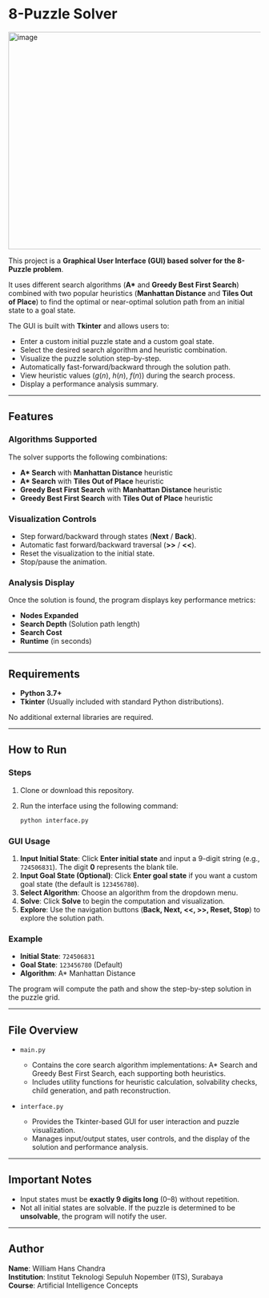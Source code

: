 # 8-Puzzle Solver

<img width="599" height="434" alt="image" src="https://github.com/user-attachments/assets/aac22d46-f949-4f90-bf9f-93f44779804a" />

This project is a **Graphical User Interface (GUI) based solver for the 8-Puzzle problem**.

It uses different search algorithms (**A\*** and **Greedy Best First Search**) combined with two popular heuristics (**Manhattan Distance** and **Tiles Out of Place**) to find the optimal or near-optimal solution path from an initial state to a goal state.

The GUI is built with **Tkinter** and allows users to:
* Enter a custom initial puzzle state and a custom goal state.
* Select the desired search algorithm and heuristic combination.
* Visualize the puzzle solution step-by-step.
* Automatically fast-forward/backward through the solution path.
* View heuristic values ($g(n)$, $h(n)$, $f(n)$) during the search process.
* Display a performance analysis summary.

---

## Features

### Algorithms Supported

The solver supports the following combinations:
* **A\* Search** with **Manhattan Distance** heuristic
* **A\* Search** with **Tiles Out of Place** heuristic
* **Greedy Best First Search** with **Manhattan Distance** heuristic
* **Greedy Best First Search** with **Tiles Out of Place** heuristic

### Visualization Controls
* Step forward/backward through states (**Next** / **Back**).
* Automatic fast forward/backward traversal (**>>** / **<<**).
* Reset the visualization to the initial state.
* Stop/pause the animation.

### Analysis Display
Once the solution is found, the program displays key performance metrics:
* **Nodes Expanded**
* **Search Depth** (Solution path length)
* **Search Cost**
* **Runtime** (in seconds)

---

## Requirements

* **Python 3.7+**
* **Tkinter** (Usually included with standard Python distributions).

No additional external libraries are required.

---

## How to Run

### Steps
1.  Clone or download this repository.
2.  Run the interface using the following command:

    ```bash
    python interface.py
    ```

### GUI Usage

1.  **Input Initial State**: Click **Enter initial state** and input a 9-digit string (e.g., `724506831`). The digit **0** represents the blank tile.
2.  **Input Goal State (Optional)**: Click **Enter goal state** if you want a custom goal state (the default is `123456780`).
3.  **Select Algorithm**: Choose an algorithm from the dropdown menu.
4.  **Solve**: Click **Solve** to begin the computation and visualization.
5.  **Explore**: Use the navigation buttons (**Back, Next, <<, >>, Reset, Stop**) to explore the solution path.

### Example

* **Initial State**: `724506831`
* **Goal State**: `123456780` (Default)
* **Algorithm**: A\* Manhattan Distance

The program will compute the path and show the step-by-step solution in the puzzle grid.

---

## File Overview

* `main.py`
    * Contains the core search algorithm implementations: A\* Search and Greedy Best First Search, each supporting both heuristics.
    * Includes utility functions for heuristic calculation, solvability checks, child generation, and path reconstruction.

* `interface.py`
    * Provides the Tkinter-based GUI for user interaction and puzzle visualization.
    * Manages input/output states, user controls, and the display of the solution and performance analysis.

---

## Important Notes

* Input states must be **exactly 9 digits long** (0–8) without repetition.
* Not all initial states are solvable. If the puzzle is determined to be **unsolvable**, the program will notify the user.

---

## Author
**Name**: William Hans Chandra  
**Institution**: Institut Teknologi Sepuluh Nopember (ITS), Surabaya  
**Course**: Artificial Intelligence Concepts 
